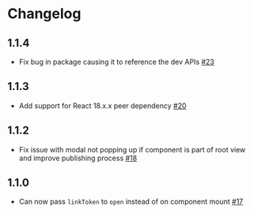 # Changelog

## 1.1.4

- Fix bug in package causing it to reference the dev APIs [#23](https://github.com/vesselapi/react-vessel-link/pull/23)

## 1.1.3

- Add support for React 18.x.x peer dependency [#20](https://github.com/vesselapi/react-vessel-link/pull/20)

## 1.1.2

- Fix issue with modal not popping up if component is part of root view and improve publishing process [#18](https://github.com/vesselapi/react-vessel-link/pull/18/files)

## 1.1.0

- Can now pass `linkToken` to `open` instead of on component mount [#17](https://github.com/vesselapi/react-vessel-link/pull/17)
